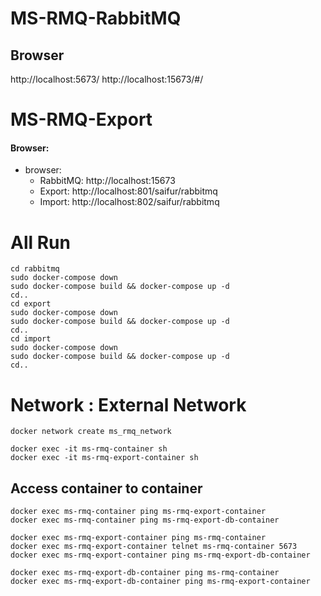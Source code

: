 # MS-RMQ-RabbitMQ
## Browser 
http://localhost:5673/
http://localhost:15673/#/

# MS-RMQ-Export
#### Browser: 
- browser: 
  - RabbitMQ: http://localhost:15673
  - Export: http://localhost:801/saifur/rabbitmq
  - Import: http://localhost:802/saifur/rabbitmq

# All Run
```
cd rabbitmq
sudo docker-compose down
sudo docker-compose build && docker-compose up -d
cd..
cd export
sudo docker-compose down
sudo docker-compose build && docker-compose up -d
cd..
cd import
sudo docker-compose down
sudo docker-compose build && docker-compose up -d
cd..
```

# Network : External Network
```
docker network create ms_rmq_network

docker exec -it ms-rmq-container sh
docker exec -it ms-rmq-export-container sh
```

## Access container to container
```
docker exec ms-rmq-container ping ms-rmq-export-container
docker exec ms-rmq-container ping ms-rmq-export-db-container

docker exec ms-rmq-export-container ping ms-rmq-container 
docker exec ms-rmq-export-container telnet ms-rmq-container 5673
docker exec ms-rmq-export-container ping ms-rmq-export-db-container 

docker exec ms-rmq-export-db-container ping ms-rmq-container
docker exec ms-rmq-export-db-container ping ms-rmq-export-container
```